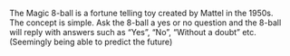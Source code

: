 The Magic 8-ball is a fortune telling toy created by Mattel in the 1950s.<br>
The concept is simple. Ask the 8-ball a yes or no question and the 8-ball will reply with answers such as “Yes”, “No”, “Without a doubt” etc. (Seemingly being able to predict the future)